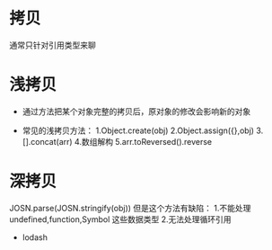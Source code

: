 # 拷贝
通常只针对引用类型来聊
# 浅拷贝
- 通过方法把某个对象完整的拷贝后，原对象的修改会影响新的对象

- 常见的浅拷贝方法：
1.Object.create(obj)
2.Object.assign({},obj)
3.[].concat(arr)
4.数组解构
5.arr.toReversed().reverse

# 深拷贝
JOSN.parse(JOSN.stringify(obj))
但是这个方法有缺陷：
1.不能处理undefined,function,Symbol 这些数据类型
2.无法处理循环引用

- lodash